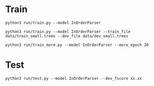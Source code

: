 # Train 
`python3 run/train.py --model InOrderParser`

`python3 run/train.py --model InOrderParser --train_file data/train_small.trees --dev_file data/dev_small.trees`

`python3 run/train_more.py --model InOrderParser --more_epoch 20`

# Test
`python3 run/test.py --model InOrderParser --dev_fscore xx.xx`

